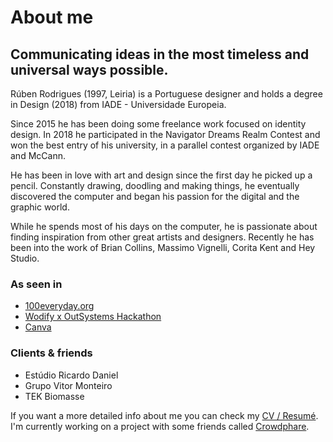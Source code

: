 # About me

## Communicating ideas in the most timeless and universal ways possible.

Rúben Rodrigues \(1997, Leiria\) is a Portuguese designer and holds a degree in Design \(2018\) from IADE - Universidade Europeia.

Since 2015 he has been doing some freelance work focused on identity design. In 2018 he participated in the Navigator Dreams Realm Contest and won the best entry of his university, in a parallel contest organized by IADE and McCann.

He has been in love with art and design since the first day he picked up a pencil. Constantly drawing, doodling and making things, he eventually discovered the computer and began his passion for the digital and the graphic world.

While he spends most of his days on the computer, he is passionate about finding inspiration from other great artists and designers. Recently he has been into the work of Brian Collins, Massimo Vignelli, Corita Kent and Hey Studio.

### **As seen in**

* [100everyday.org](https://100everyday.org/submissions/new-america)
* [Wodify x OutSystems Hackathon](https://blog.wodify.com/post/wodify-x-outsystems-hackathon)
* [Canva](https://www.canva.com/learn/flow-and-rhythm/)

### **Clients & friends**

* Estúdio Ricardo Daniel
* Grupo Vitor Monteiro
* TEK Biomasse

If you want a more detailed info about me you can check my [CV / Resumé](cv-resume.md). I'm currently working on a project with some friends called [Crowdphare](http://crowdphare.com).